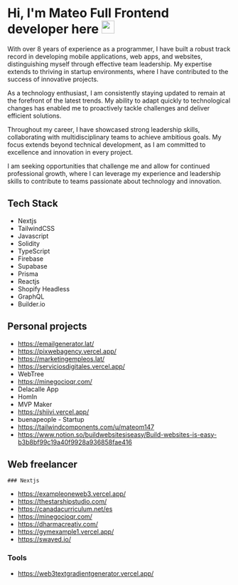 # Hi, I'm Mateo Full Frontend developer here <img src="https://github.com/TheDudeThatCode/TheDudeThatCode/blob/master/Assets/Hi.gif" width="29px">


With over 8 years of experience as a programmer, I have built a robust track record in developing mobile applications, web apps, and websites, distinguishing myself through effective team leadership. My expertise extends to thriving in startup environments, where I have contributed to the success of innovative projects.

As a technology enthusiast, I am consistently staying updated to remain at the forefront of the latest trends. My ability to adapt quickly to technological changes has enabled me to proactively tackle challenges and deliver efficient solutions.

Throughout my career, I have showcased strong leadership skills, collaborating with multidisciplinary teams to achieve ambitious goals. My focus extends beyond technical development, as I am committed to excellence and innovation in every project.

I am seeking opportunities that challenge me and allow for continued professional growth, where I can leverage my experience and leadership skills to contribute to teams passionate about technology and innovation.
## Tech Stack

  - Nextjs
  - TailwindCSS
  - Javascript
  - Solidity
  - TypeScript
  - Firebase
  - Supabase
  - Prisma
  - Reactjs
  - Shopify Headless
  - GraphQL
  - Builder.io


## Personal projects
   - https://emailgenerator.lat/   
   - https://pixwebagency.vercel.app/
   - https://marketingempleos.lat/
   - https://serviciosdigitales.vercel.app/
   - WebTree
   - https://minegocioqr.com/
   - Delacalle App
   - HomIn
   - MVP Maker
   - https://shiivi.vercel.app/
   - buenapeople - Startup
   - https://tailwindcomponents.com/u/mateom147
   - https://www.notion.so/buildwebsitesiseasy/Build-websites-is-easy-b3b8bf99c19a40f9928a936858fae416

## Web freelancer

    ### Nextjs
  - https://exampleoneweb3.vercel.app/
  - https://thestarshipstudio.com/
  - https://canadacurriculum.net/es
  - https://minegocioqr.com/
  - https://dharmacreativ.com/
  - https://gymexample1.vercel.app/
  - https://swayed.io/

  ### Tools
 - https://web3textgradientgenerator.vercel.app/





<!--
**m121/m121** is a ✨ _special_ ✨ repository because its `README.md` (this file) appears on your GitHub profile.

Here are some ideas to get you started:

- 🔭 I’m currently working on ...
- 🌱 I’m currently learning ...
- 👯 I’m looking to collaborate on ...
- 🤔 I’m looking for help with ...
- 💬 Ask me about ...
- 📫 How to reach me: ...
- 😄 Pronouns: ...
- ⚡ Fun fact: ...
-->
